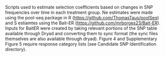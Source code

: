 Scripts used to estimate selection coefficients based on changes in SNP frequencies over time in each treatment group. Ne estimates were made using the pool-seq package in R (https://github.com/ThomasTaus/poolSeq) and S estiamtes using the Bait-ER (https://github.com/mrborges23/Bait-ER). Inputs for BaitER were created by taking relevant portions of the SNP table available through Dryad and converting them to sync format (the sync files themselves are also available through dryad). Figure 4 and Supplementary Figure 5 require response category lists (see Candidate SNP Identification directory).
